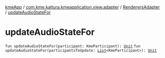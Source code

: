 [kmeApp](../../index.md) / [com.kme.kaltura.kmeapplication.view.adapter](../index.md) / [RenderersAdapter](index.md) / [updateAudioStateFor](./update-audio-state-for.md)

# updateAudioStateFor

`fun updateAudioStateFor(participant: KmeParticipant): `[`Unit`](https://kotlinlang.org/api/latest/jvm/stdlib/kotlin/-unit/index.html)
`fun updateAudioStateFor(participantsToUpdate: `[`List`](https://kotlinlang.org/api/latest/jvm/stdlib/kotlin.collections/-list/index.html)`<KmeParticipant>): `[`Unit`](https://kotlinlang.org/api/latest/jvm/stdlib/kotlin/-unit/index.html)